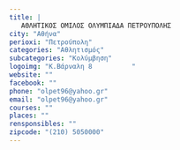 ```yaml
---
title: |
   ΑΘΛΗΤΙΚΟΣ ΟΜΙΛΟΣ ΟΛΥΜΠΙΑΔΑ ΠΕΤΡΟΥΠΟΛΗΣ
city: "Αθήνα"
perioxi: "Πετρούπολη"
categories: "Αθλητισμός"
subcategories: "Κολύμβηση"
logoimg: "Κ.Βάρναλη 8          "
website: ""
facebook: ""
phone: "olpet96@yahoo.gr"
email: "olpet96@yahoo.gr"
courses: ""
places: ""
rensponsibles: ""
zipcode: "(210) 5050000"
---
```




